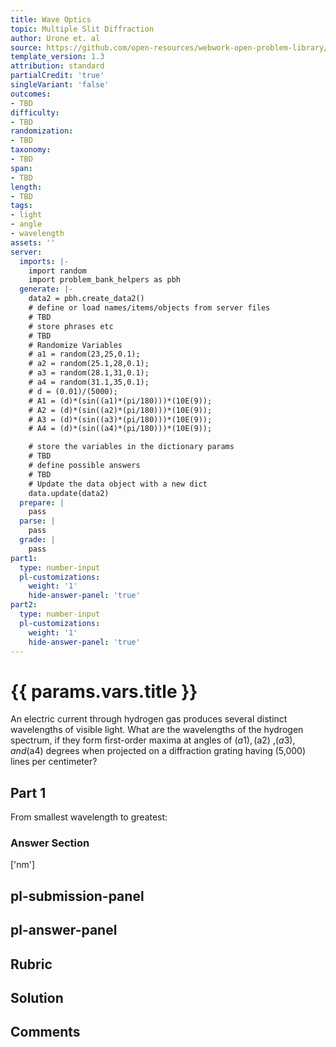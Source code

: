 ```yaml
---
title: Wave Optics
topic: Multiple Slit Diffraction
author: Urone et. al
source: https://github.com/open-resources/webwork-open-problem-library/tree/master/Contrib/BrockPhysics/College_Physics_Urone/27.Wave_Optics/Multiple_Slit_Diffraction/NU_U17-27-04-007.pg
template_version: 1.3
attribution: standard
partialCredit: 'true'
singleVariant: 'false'
outcomes:
- TBD
difficulty:
- TBD
randomization:
- TBD
taxonomy:
- TBD
span:
- TBD
length:
- TBD
tags:
- light
- angle
- wavelength
assets: ''
server:
  imports: |-
    import random
    import problem_bank_helpers as pbh
  generate: |-
    data2 = pbh.create_data2()
    # define or load names/items/objects from server files
    # TBD
    # store phrases etc
    # TBD
    # Randomize Variables
    # a1 = random(23,25,0.1);
    # a2 = random(25.1,28,0.1);
    # a3 = random(28.1,31,0.1);
    # a4 = random(31.1,35,0.1);
    # d = (0.01)/(5000);
    # A1 = (d)*(sin((a1)*(pi/180)))*(10E(9));
    # A2 = (d)*(sin((a2)*(pi/180)))*(10E(9));
    # A3 = (d)*(sin((a3)*(pi/180)))*(10E(9));
    # A4 = (d)*(sin((a4)*(pi/180)))*(10E(9));

    # store the variables in the dictionary params
    # TBD
    # define possible answers
    # TBD
    # Update the data object with a new dict
    data.update(data2)
  prepare: |
    pass
  parse: |
    pass
  grade: |
    pass
part1:
  type: number-input
  pl-customizations:
    weight: '1'
    hide-answer-panel: 'true'
part2:
  type: number-input
  pl-customizations:
    weight: '1'
    hide-answer-panel: 'true'
---
```


# {{ params.vars.title }} 


An electric current through hydrogen gas produces several distinct wavelengths of visible light. What are the wavelengths of the hydrogen spectrum, if they form first-order maxima at angles of  ($a1) ,($a2)  ,($a3)  , and ($a4) degrees when projected on a diffraction grating having (5,000) lines per centimeter?

## Part 1 
From smallest wavelength to greatest: 


 ### Answer Section
['nm']

## pl-submission-panel 


## pl-answer-panel 


## Rubric 


## Solution 


## Comments 



